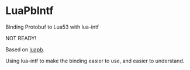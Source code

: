# LuaPbIntf
Binding Protobuf to Lua53 with lua-intf

NOT READY!

Based on [luapb](https://github.com/jinq0123/luapb).

Using lua-intf to make the binding easier to use, and easier to understand.

